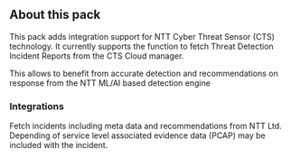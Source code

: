 ## About this pack
This pack adds integration support for NTT Cyber Threat Sensor (CTS) technology. It currently supports the function to fetch Threat Detection Incident Reports from the CTS Cloud manager.

This allows to benefit from accurate detection and recommendations on response from the NTT ML/AI based detection engine

### Integrations
Fetch incidents including meta data and recommendations from NTT Ltd. Depending of service level associated evidence data (PCAP) may be included with the incident.
